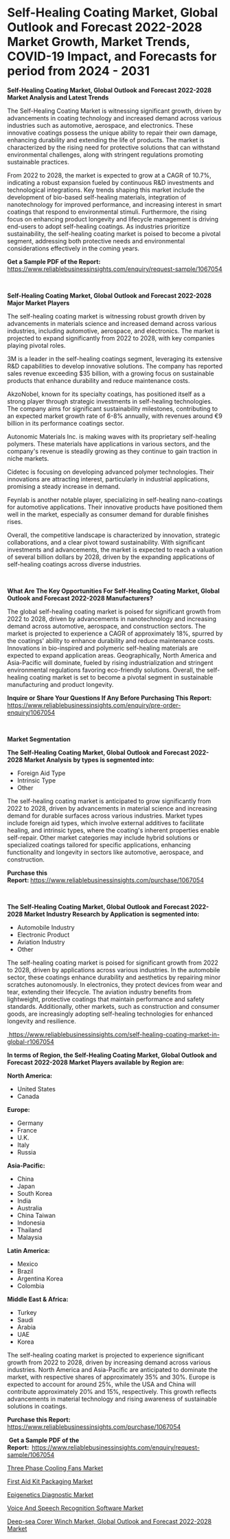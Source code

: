 <p><h1>Self-Healing Coating Market, Global Outlook and Forecast 2022-2028 Market Growth, Market Trends, COVID-19 Impact, and Forecasts for period from 2024 - 2031</h1></p><p><strong>Self-Healing Coating Market, Global Outlook and Forecast 2022-2028 Market Analysis and Latest Trends</strong></p>
<p><p>The Self-Healing Coating Market is witnessing significant growth, driven by advancements in coating technology and increased demand across various industries such as automotive, aerospace, and electronics. These innovative coatings possess the unique ability to repair their own damage, enhancing durability and extending the life of products. The market is characterized by the rising need for protective solutions that can withstand environmental challenges, along with stringent regulations promoting sustainable practices.</p><p>From 2022 to 2028, the market is expected to grow at a CAGR of 10.7%, indicating a robust expansion fueled by continuous R&D investments and technological integrations. Key trends shaping this market include the development of bio-based self-healing materials, integration of nanotechnology for improved performance, and increasing interest in smart coatings that respond to environmental stimuli. Furthermore, the rising focus on enhancing product longevity and lifecycle management is driving end-users to adopt self-healing coatings. As industries prioritize sustainability, the self-healing coating market is poised to become a pivotal segment, addressing both protective needs and environmental considerations effectively in the coming years.</p></p>
<p><strong>Get a Sample PDF of the Report:&nbsp;</strong> <a href="https://www.reliablebusinessinsights.com/enquiry/request-sample/1067054">https://www.reliablebusinessinsights.com/enquiry/request-sample/1067054</a></p>
<p>&nbsp;</p>
<p><strong>Self-Healing Coating Market, Global Outlook and Forecast 2022-2028 Major Market Players</strong></p>
<p><p>The self-healing coating market is witnessing robust growth driven by advancements in materials science and increased demand across various industries, including automotive, aerospace, and electronics. The market is projected to expand significantly from 2022 to 2028, with key companies playing pivotal roles.</p><p>3M is a leader in the self-healing coatings segment, leveraging its extensive R&D capabilities to develop innovative solutions. The company has reported sales revenue exceeding $35 billion, with a growing focus on sustainable products that enhance durability and reduce maintenance costs.</p><p>AkzoNobel, known for its specialty coatings, has positioned itself as a strong player through strategic investments in self-healing technologies. The company aims for significant sustainability milestones, contributing to an expected market growth rate of 6-8% annually, with revenues around €9 billion in its performance coatings sector.</p><p>Autonomic Materials Inc. is making waves with its proprietary self-healing polymers. These materials have applications in various sectors, and the company's revenue is steadily growing as they continue to gain traction in niche markets.</p><p>Cidetec is focusing on developing advanced polymer technologies. Their innovations are attracting interest, particularly in industrial applications, promising a steady increase in demand.</p><p>Feynlab is another notable player, specializing in self-healing nano-coatings for automotive applications. Their innovative products have positioned them well in the market, especially as consumer demand for durable finishes rises.</p><p>Overall, the competitive landscape is characterized by innovation, strategic collaborations, and a clear pivot toward sustainability. With significant investments and advancements, the market is expected to reach a valuation of several billion dollars by 2028, driven by the expanding applications of self-healing coatings across diverse industries.</p></p>
<p>&nbsp;</p>
<p><strong>What Are The Key Opportunities For Self-Healing Coating Market, Global Outlook and Forecast 2022-2028 Manufacturers?</strong></p>
<p><p>The global self-healing coating market is poised for significant growth from 2022 to 2028, driven by advancements in nanotechnology and increasing demand across automotive, aerospace, and construction sectors. The market is projected to experience a CAGR of approximately 18%, spurred by the coatings' ability to enhance durability and reduce maintenance costs. Innovations in bio-inspired and polymeric self-healing materials are expected to expand application areas. Geographically, North America and Asia-Pacific will dominate, fueled by rising industrialization and stringent environmental regulations favoring eco-friendly solutions. Overall, the self-healing coating market is set to become a pivotal segment in sustainable manufacturing and product longevity.</p></p>
<p><strong>Inquire or Share Your Questions If Any Before Purchasing This Report:</strong> <a href="https://www.reliablebusinessinsights.com/enquiry/pre-order-enquiry/1067054">https://www.reliablebusinessinsights.com/enquiry/pre-order-enquiry/1067054</a></p>
<p>&nbsp;</p>
<p><strong>Market Segmentation</strong></p>
<p><strong>The Self-Healing Coating Market, Global Outlook and Forecast 2022-2028 Market Analysis by types is segmented into:</strong></p>
<p><ul><li>Foreign Aid Type</li><li>Intrinsic Type</li><li>Other</li></ul></p>
<p><p>The self-healing coating market is anticipated to grow significantly from 2022 to 2028, driven by advancements in material science and increasing demand for durable surfaces across various industries. Market types include foreign aid types, which involve external additives to facilitate healing, and intrinsic types, where the coating's inherent properties enable self-repair. Other market categories may include hybrid solutions or specialized coatings tailored for specific applications, enhancing functionality and longevity in sectors like automotive, aerospace, and construction.</p></p>
<p><strong>Purchase this Report:&nbsp;</strong><a href="https://www.reliablebusinessinsights.com/purchase/1067054">https://www.reliablebusinessinsights.com/purchase/1067054</a></p>
<p>&nbsp;</p>
<p><strong>The Self-Healing Coating Market, Global Outlook and Forecast 2022-2028 Market Industry Research by Application is segmented into:</strong></p>
<p><ul><li>Automobile Industry</li><li>Electronic Product</li><li>Aviation Industry</li><li>Other</li></ul></p>
<p><p>The self-healing coating market is poised for significant growth from 2022 to 2028, driven by applications across various industries. In the automobile sector, these coatings enhance durability and aesthetics by repairing minor scratches autonomously. In electronics, they protect devices from wear and tear, extending their lifecycle. The aviation industry benefits from lightweight, protective coatings that maintain performance and safety standards. Additionally, other markets, such as construction and consumer goods, are increasingly adopting self-healing technologies for enhanced longevity and resilience.</p></p>
<p><a href="https://www.reliablebusinessinsights.com/self-healing-coating-market-in-global-r1067054">&nbsp;https://www.reliablebusinessinsights.com/self-healing-coating-market-in-global-r1067054</a></p>
<p><strong>In terms of Region, the Self-Healing Coating Market, Global Outlook and Forecast 2022-2028 Market Players available by Region are:</strong></p>
<p>
    <p> <strong> North America: </strong>
        <ul>
            <li>United States</li>
            <li>Canada</li>
        </ul>
        </p> 
    <p> <strong> Europe: </strong>
        <ul>
            <li>Germany</li>
            <li>France</li>
            <li>U.K.</li>
            <li>Italy</li>
            <li>Russia</li>
        </ul>
        </p> 
    <p> <strong> Asia-Pacific: </strong>
        <ul>
            <li>China</li>
            <li>Japan</li>
            <li>South Korea</li>
            <li>India</li>
            <li>Australia</li>
            <li>China Taiwan</li>
            <li>Indonesia</li>
            <li>Thailand</li>
            <li>Malaysia</li>
        </ul>
        </p> 
    <p> <strong> Latin America: </strong>
        <ul>
            <li>Mexico</li>
            <li>Brazil</li>
            <li>Argentina Korea</li>
            <li>Colombia</li>
        </ul>
        </p> 
    <p> <strong> Middle East & Africa: </strong>
        <ul>
            <li>Turkey</li>
            <li>Saudi</li>
            <li>Arabia</li>
            <li>UAE</li>
            <li>Korea</li>
        </ul>
    </p>
    </p>
<p><p>The self-healing coating market is projected to experience significant growth from 2022 to 2028, driven by increasing demand across various industries. North America and Asia-Pacific are anticipated to dominate the market, with respective shares of approximately 35% and 30%. Europe is expected to account for around 25%, while the USA and China will contribute approximately 20% and 15%, respectively. This growth reflects advancements in material technology and rising awareness of sustainable solutions in coatings.</p></p>
<p><strong>Purchase this Report: </strong><a href="https://www.reliablebusinessinsights.com/purchase/1067054">https://www.reliablebusinessinsights.com/purchase/1067054</a></p>
<p>&nbsp;<strong>Get a Sample PDF of the Report:&nbsp;&nbsp;</strong><a href="https://www.reliablebusinessinsights.com/enquiry/request-sample/1067054">https://www.reliablebusinessinsights.com/enquiry/request-sample/1067054</a></p>
<p><strong></strong></p>
<p><p><a href="https://issuu.com/reportprime-2/docs/three-phase-cooling-fans-market-siz_4277546c8f4be8">Three Phase Cooling Fans Market</a></p><p><a href="https://www.linkedin.com/pulse/global-first-aid-kit-packaging-market-size-expected-reach-4n3te?trackingId=nqG0n4S4QWC5UzcjW3f3Zw%3D%3D">First Aid Kit Packaging Market</a></p><p><a href="https://www.linkedin.com/pulse/global-epigenetics-diagnostic-industry-analysis-share-growth-3squc?trackingId=QaEAnfx2QCi9MtMPFqiPBw%3D%3D">Epigenetics Diagnostic Market</a></p><p><a href="https://www.linkedin.com/pulse/global-voice-speech-recognition-software-market-size-expected-bc0hc?trackingId=dQcu99fsRIqMcnM0qGwbLw%3D%3D">Voice And Speech Recognition Software Market</a></p><p><a href="https://github.com/bmorecock/Market-Research-Report-List-5/blob/main/deep-sea-corer-winch-market-global-outlook-and-forecast-2022-2028-market.md">Deep-sea Corer Winch Market, Global Outlook and Forecast 2022-2028 Market</a></p></p>